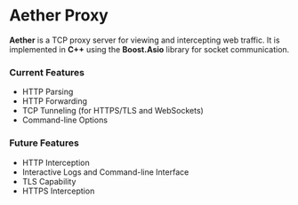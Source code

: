 # Aether Proxy
**Aether** is a TCP proxy server for viewing and intercepting web traffic. It is implemented in **C++** using the **Boost.Asio** library for socket communication.

### Current Features
- HTTP Parsing
- HTTP Forwarding
- TCP Tunneling (for HTTPS/TLS and WebSockets)
- Command-line Options

### Future Features
- HTTP Interception
- Interactive Logs and Command-line Interface
- TLS Capability
- HTTPS Interception

